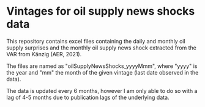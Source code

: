 # Vintages for oil supply news shocks data

This repository contains excel files containing the daily and monthly oil supply surprises and the monthly oil supply news shock extracted from the VAR from Känzig (AER, 2021).

The files are named as "oilSupplyNewsShocks_yyyyMmm", where "yyyy" is the year and "mm" the month of the given vintage (last date observed in the data).

The data is updated every 6 months, however I am only able to do so with a lag of 4-5 months due to publication lags of the underlying data.
